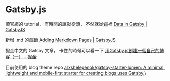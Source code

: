 # Gatsby.js

讀官網的 tutorial，
有時間的話就從頭，
不然就從這裡
[Data in Gatsby | GatsbyJS](https://www.gatsbyjs.org/tutorial/part-four/)

新增 .md 的章節
[Adding Markdown Pages | GatsbyJS](https://www.gatsbyjs.org/docs/adding-markdown-pages/)

掘金中文的 Gatsby 文章，
卡住的時候可以看一下
[用Gatsby.js創建一個自己的博客（一） - 掘金](https://juejin.im/post/5a65468cf265da3e347b5d85)

目前使用的 blog theme repo
[alxshelepenok/gatsby-starter-lumen: A minimal, lightweight and mobile-first starter for creating blogs uses Gatsby.](https://github.com/alxshelepenok/gatsby-starter-lumen)\